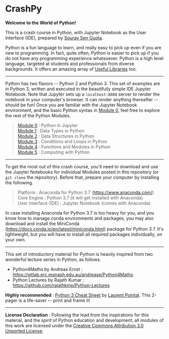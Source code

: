 # CrashPy

**Welcome to the World of Python!**

This is a crash course in Python, with Jupyter Notebook as the User Interface (IDE), prepared by [Sourav Sen Gupta](http://www.souravsengupta.com/).

Python is a fun language to learn, and really easy to pick up even if you are new to programming. In fact, quite often, Python is easier to pick up if you do not have any programming experience whatsoever. Python is a high level language, targeted at students and professionals from diverse backgrounds. It offers an amazing array of [Useful Libraries](https://wiki.python.org/moin/UsefulModules) too.

---

Python has two flavors -- Python 2 and Python 3. This set of examples are in Python 3, written and executed in the beautifully simple IDE Jupyter Notebook. Note that Jupyter sets up a `localhost:8888` server to render the notebook in your computer's browser. It can render anything thereafter -- should be fun! Once you are familiar with the Jupyter Notebook environment, and the basic Python syntax in [Module 0](Module0_TheNotebook.ipynb), feel free to explore the rest of the Python Modules.

> [Module 0](Module0_TheNotebook.ipynb) : Python in Jupyter   
> [Module 1](Module1_DataTypes.ipynb) : Data Types in Python  
> [Module 2](Module2_DataStructures.ipynb) : Data Structures in Python   
> [Module 3](Module3_ConditionLoop.ipynb) : Conditions and Loops in Python   
> [Module 4](Module4_Functions.ipynb) : Functions and Modules in Python   
> [Module 5](Module5_PythonComputing.ipynb) : Computing with Python

---

To get the most out of this crash course, you'll need to download and use the Jupyter Notebooks for individual Modules posted in this repository (or `git clone` the repository). Before that, prepare your computer by installing the following.

> Platform : Anaconda for Python 3.7 (https://www.anaconda.com/)     
> Core Engine : Python 3.7 (it will get installed with Anaconda)    
> User Interface (IDE) : Jupyter Notebook (comes with Anaconda)     

In case installing Anaconda for Python 3.7 is too heavy for you, and you know how to manage conda environments and packages, you may also download and install the MiniConda (https://docs.conda.io/en/latest/miniconda.html) package for Python 3.7. It's lightweight, but you will have to install all required packages individually, on your own.

---

This set of introductory material for Python is heavily inspired from two wonderful lecture series in Python, as follows.

- Python4Maths by Andreas Ernst : https://gitlab.erc.monash.edu.au/andrease/Python4Maths
- Python Lectures by Rajath Kumar : https://github.com/rajathkmp/Python-Lectures

**Highly recommended** : [Python 3 Cheat Sheet](pythonCheatSheet.pdf) by [Laurent Pointal](https://perso.limsi.fr/pointal/python:memento). This 2-pager is a life-saver -- print and frame it!

---

**License Declaration** : Following the lead from the inspirations for this material, and the *spirit* of Python education and development, all modules of this work are licensed under the [Creative Commons Attribution 3.0 Unported License](http://creativecommons.org/licenses/by/3.0/).

